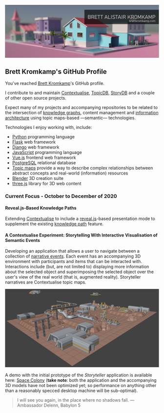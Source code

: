 ![Brett Kromkamp - GitHub banner](https://github.com/brettkromkamp/brettkromkamp/blob/master/resources/banner.png)

## Brett Kromkamp's GitHub Profile

You've reached [Brett Kromkamp](https://brettkromkamp.com/)'s GitHub profile.

I contribute to and maintain [Contextualise](https://github.com/brettkromkamp/contextualise), [TopicDB](https://github.com/brettkromkamp/topic-db), [StoryDB](https://github.com/brettkromkamp/story-db) and a couple of other open source projects.

Expect many of my projects and accompanying repositories to be related to the intersection of [knowledge graphs](https://en.wikipedia.org/wiki/Knowledge_graph), content management and [information architecture](https://blog.adobe.com/en/publish/2017/11/20/a-beginners-guide-to-information-architecture-for-ux-designers.html#gs.hq0on5) using topic maps-based &mdash;semantic&mdash; technologies.

Technologies I enjoy working with, include:

* [Python](https://www.python.org/) programming language
* [Flask](https://flask.palletsprojects.com/en/1.1.x/) web framework
* [Django](https://www.djangoproject.com/) web framework
* [JavaScript](https://developer.mozilla.org/en-US/docs/Web/JavaScript) programming language
* [Vue.js](https://vuejs.org/) frontend web framework
* [PostgreSQL](https://www.postgresql.org/) relational database
* [Topic maps](https://ontopia.net/topicmaps/materials/tao.html) provide a way to describe complex relationships between abstract concepts and real-world (information) resources
* [Blender](https://www.blender.org/) 3D creation suite
* [three.js](https://threejs.org/) library for 3D web content

### Current Focus - October to December of 2020

#### Reveal.js-Based Knowledge Paths

Extending [Contextualise](https://contextualise.dev/) to include a [reveal.js](https://revealjs.com/)-based presentation mode to supplement the existing [knowledge path](https://brettkromkamp.com/posts/knowledge-paths/) feature.

#### A Contextualise Experiment: Storytelling With Interactive Visualisation of Semantic Events

Developing an application that allows a user to navigate between a collection of [narrative events](https://brettkromkamp.com/posts/narrative-events/). Each event has an accompanying 3D environment with participants and items that can be interacted with. Interactions include (but, are not limited to) displaying more information about the selected object and superimposing the selected object over the user's view of the real world (that is, augmented reality). Storyteller narratives are Contextualise topic maps.

![Storyteller Scene in Blender](https://github.com/brettkromkamp/brettkromkamp/blob/master/resources/storyteller-app-blender.png)

A demo with the initial prototype of the *Storyteller* application is available here: [Space Colony](https://brettkromkamp.com/space-colony/index.html?story-identifier=11&event-identifier=industrial-sector) (**take note**: both the application and the accompanying 3D models have not been optimized yet; so performance on anything other than a reasonably specced desktop machine will be sub-optimal).

> I will see you again, in the place where no shadows fall. &mdash; Ambassador Delenn, Babylon 5

